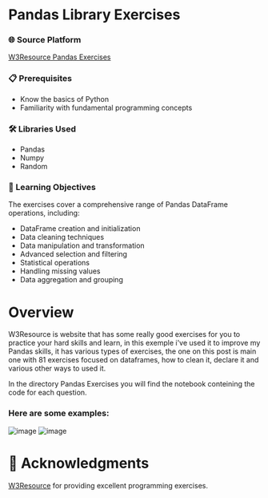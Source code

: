 # Pandas Library Exercises

### 🌐 Source Platform
[W3Resource Pandas Exercises](https://www.w3resource.com/python-exercises/pandas/index-dataframe.php) 

### 📋 Prerequisites

* Know the basics of Python
* Familiarity with fundamental programming concepts

### 🛠 Libraries Used
- Pandas
- Numpy
- Random

### 🎯 Learning Objectives
The exercises cover a comprehensive range of Pandas DataFrame operations, including:

* DataFrame creation and initialization
* Data cleaning techniques
* Data manipulation and transformation
* Advanced selection and filtering
* Statistical operations
* Handling missing values
* Data aggregation and grouping

# Overview
W3Resource is website that has some really good exercises for you to practice your hard skills and learn, in this exemple i've used it to improve my Pandas skills, 
it has various types of exercises, the one on this post is main one with 81 exercises focused on dataframes, how to clean it, declare it and various other ways to used it.

In the directory Pandas Exercises you will find the notebook conteining the code for each question.

### Here are some examples:      

![image](https://github.com/user-attachments/assets/d6916a3d-cfcc-4f4a-b5a9-dbda01ba177c)
![image](https://github.com/user-attachments/assets/b956fe8d-4e8b-4f3e-9210-58ce4477da44)

# 🙏 Acknowledgments
[W3Resource](https://www.w3resource.com/) for providing excellent programming exercises.
